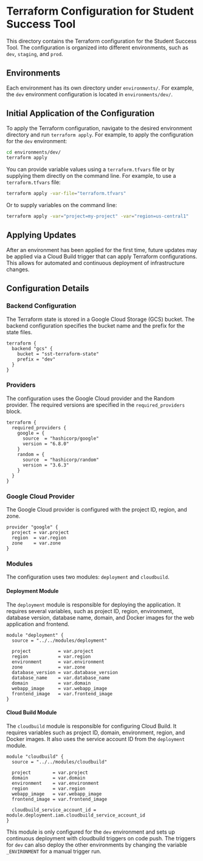 # Terraform Configuration for Student Success Tool

This directory contains the Terraform configuration for the Student Success Tool. The configuration is organized into different environments, such as `dev`, `staging`, and `prod`.

## Environments

Each environment has its own directory under `environments/`. For example, the `dev` environment configuration is located in `environments/dev/`.

## Initial Application of the Configuration

To apply the Terraform configuration, navigate to the desired environment directory and run `terraform apply`. For example, to apply the configuration for the `dev` environment:

```sh
cd environments/dev/
terraform apply
```

You can provide variable values using a `terraform.tfvars` file or by supplying them directly on the command line. For example, to use a `terraform.tfvars` file:

```sh
terraform apply -var-file="terraform.tfvars"
```

Or to supply variables on the command line:

```sh
terraform apply -var="project=my-project" -var="region=us-central1"
```

## Applying Updates

After an environment has been applied for the first time, future updates may be applied via a Cloud Build trigger that can apply Terraform configurations. This allows for automated and continuous deployment of infrastructure changes.

## Configuration Details

### Backend Configuration

The Terraform state is stored in a Google Cloud Storage (GCS) bucket. The backend configuration specifies the bucket name and the prefix for the state files.

```hcl
terraform {
  backend "gcs" {
    bucket = "sst-terraform-state"
    prefix = "dev"
  }
}
```

### Providers

The configuration uses the Google Cloud provider and the Random provider. The required versions are specified in the `required_providers` block.

```hcl
terraform {
  required_providers {
    google = {
      source  = "hashicorp/google"
      version = "6.8.0"
    }
    random = {
      source  = "hashicorp/random"
      version = "3.6.3"
    }
  }
}
```

### Google Cloud Provider

The Google Cloud provider is configured with the project ID, region, and zone.

```hcl
provider "google" {
  project = var.project
  region  = var.region
  zone    = var.zone
}
```

### Modules

The configuration uses two modules: `deployment` and `cloudbuild`.

#### Deployment Module

The `deployment` module is responsible for deploying the application. It requires several variables, such as project ID, region, environment, database version, database name, domain, and Docker images for the web application and frontend.

```hcl
module "deployment" {
  source = "../../modules/deployment"

  project          = var.project
  region           = var.region
  environment      = var.environment
  zone             = var.zone
  database_version = var.database_version
  database_name    = var.database_name
  domain           = var.domain
  webapp_image     = var.webapp_image
  frontend_image   = var.frontend_image
}
```

#### Cloud Build Module

The `cloudbuild` module is responsible for configuring Cloud Build. It requires variables such as project ID, domain, environment, region, and Docker images. It also uses the service account ID from the `deployment` module.

```hcl
module "cloudbuild" {
  source = "../../modules/cloudbuild"

  project        = var.project
  domain         = var.domain
  environment    = var.environment
  region         = var.region
  webapp_image   = var.webapp_image
  frontend_image = var.frontend_image

  cloudbuild_service_account_id = module.deployment.iam.cloudbuild_service_account_id
}
```

This module is only configured for the `dev` environment and sets up continuous deployment with cloudbuild triggers on code push. The triggers for `dev` can also deploy the other environments by changing the variable `_ENVIRONMENT` for a manual trigger run.